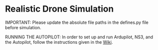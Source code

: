 # Realistic Drone Simulation
IMPORTANT: Please update the absolute file paths in the defines.py file before simulation.

RUNNING THE AUTOPILOT: In order to set up and run Ardupilot, NS3, and the Autopilot, follow the instructions given in the [Wiki](https://github.com/pervasive-computing-systems-group/DroNS3/wiki).
